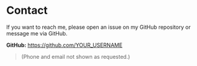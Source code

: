 # Contact

If you want to reach me, please open an issue on my GitHub repository or message me via GitHub.

**GitHub:** https://github.com/YOUR_USERNAME

> (Phone and email not shown as requested.)
